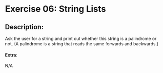 # Exercise 06: String Lists
## Description:
Ask the user for a string and print out whether this string is a palindrome or not. (A palindrome is a string that reads the same forwards and backwards.)

#### Extra:
N/A
